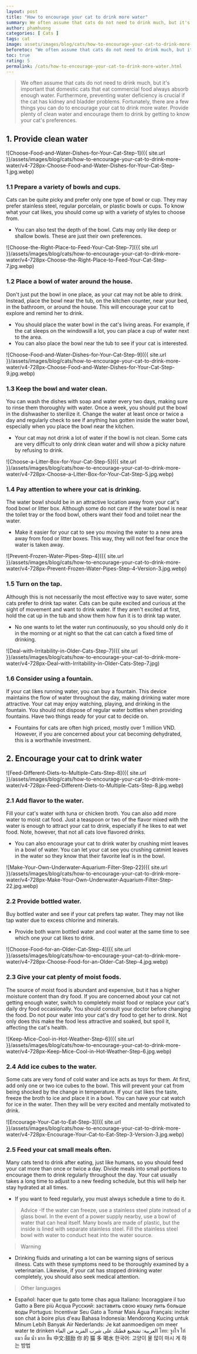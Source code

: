 ```yaml
---
layout: post
title: "How to encourage your cat to drink more water"
summary: We often assume that cats do not need to drink much, but it's important that domestic cats that eat commercial food always absorb enough water. Furthermore, preventing water deficiency is crucial if the cat has kidney and bladder problems. Fortunately, there are a few things you can do to encourage your cat to drink more water. Provide plenty of clean water and encourage them to drink by getting to know your cat's preferences.
author: phamhuong
categories: [ Cats ]
tags: cat
image: assets/images/blog/cats/how-to-encourage-your-cat-to-drink-more-water/v4-728px-Encourage-Your-Cat-to-Eat-Step-3-Version-3.webp
beforetoc: "We often assume that cats do not need to drink much, but it's important that domestic cats that eat commercial food always absorb enough water. Furthermore, preventing water deficiency is crucial if the cat has kidney and bladder problems. Fortunately, there are a few things you can do to encourage your cat to drink more water. Provide plenty of clean water and encourage them to drink by getting to know your cat's preferences."
toc: true
rating: 5
permalink: /cats/how-to-encourage-your-cat-to-drink-more-water.html
---
```


> We often assume that cats do not need to drink much, but it's important that domestic cats that eat commercial food always absorb enough water. Furthermore, preventing water deficiency is crucial if the cat has kidney and bladder problems. Fortunately, there are a few things you can do to encourage your cat to drink more water. Provide plenty of clean water and encourage them to drink by getting to know your cat's preferences.

## 1. Provide clean water

![Choose-Food-and-Water-Dishes-for-Your-Cat-Step-1]({{ site.url }}/assets/images/blog/cats/how-to-encourage-your-cat-to-drink-more-water/v4-728px-Choose-Food-and-Water-Dishes-for-Your-Cat-Step-1.jpg.webp)

### 1.1 Prepare a variety of bowls and cups. 

Cats can be quite picky and prefer only one type of bowl or cup. They may prefer stainless steel, regular porcelain, or plastic bowls or cups. To know what your cat likes, you should come up with a variety of styles to choose from.
- You can also test the depth of the bowl. Cats may only like deep or shallow bowls. These are just their own preferences.

![Choose-the-Right-Place-to-Feed-Your-Cat-Step-7]({{ site.url }}/assets/images/blog/cats/how-to-encourage-your-cat-to-drink-more-water/v4-728px-Choose-the-Right-Place-to-Feed-Your-Cat-Step-7.jpg.webp)

### 1.2 Place a bowl of water around the house. 

Don't just put the bowl in one place, as your cat may not be able to drink. Instead, place the bowl near the tub, on the kitchen counter, near your bed, in the bathroom, or around the house. This will encourage your cat to explore and remind her to drink. 
- You should place the water bowl in the cat's living areas. For example, if the cat sleeps on the windowsill a lot, you can place a cup of water next to the area.
- You can also place the bowl near the tub to see if your cat is interested.

![Choose-Food-and-Water-Dishes-for-Your-Cat-Step-9]({{ site.url }}/assets/images/blog/cats/how-to-encourage-your-cat-to-drink-more-water/v4-728px-Choose-Food-and-Water-Dishes-for-Your-Cat-Step-9.jpg.webp)

### 1.3 Keep the bowl and water clean. 

You can wash the dishes with soap and water every two days, making sure to rinse them thoroughly with water. Once a week, you should put the bowl in the dishwasher to sterilize it. Change the water at least once or twice a day and regularly check to see if anything has gotten inside the water bowl, especially when you place the bowl near the kitchen. 
- Your cat may not drink a lot of water if the bowl is not clean. Some cats are very difficult to only drink clean water and will show a picky nature by refusing to drink.

![Choose-a-Litter-Box-for-Your-Cat-Step-5]({{ site.url }}/assets/images/blog/cats/how-to-encourage-your-cat-to-drink-more-water/v4-728px-Choose-a-Litter-Box-for-Your-Cat-Step-5.jpg.webp)

### 1.4 Pay attention to where your cat is drinking. 

The water bowl should be in an attractive location away from your cat's food bowl or litter box. Although some do not care if the water bowl is near the toilet tray or the food bowl, others want their food and toilet near the water.
- Make it easier for your cat to see you moving the water to a new area away from food or litter boxes. This way, they will not feel fear once the water is taken away.

![Prevent-Frozen-Water-Pipes-Step-4]({{ site.url }}/assets/images/blog/cats/how-to-encourage-your-cat-to-drink-more-water/v4-728px-Prevent-Frozen-Water-Pipes-Step-4-Version-3.jpg.webp)

### 1.5 Turn on the tap. 

Although this is not necessarily the most effective way to save water, some cats prefer to drink tap water. Cats can be quite excited and curious at the sight of movement and want to drink water. If they aren't excited at first, hold the cat up in the tub and show them how fun it is to drink tap water.
- No one wants to let the water run continuously, so you should only do it in the morning or at night so that the cat can catch a fixed time of drinking.

![Deal-with-Irritability-in-Older-Cats-Step-7]({{ site.url }}/assets/images/blog/cats/how-to-encourage-your-cat-to-drink-more-water/v4-728px-Deal-with-Irritability-in-Older-Cats-Step-7.jpg)

### 1.6 Consider using a fountain. 

If your cat likes running water, you can buy a fountain. This device maintains the flow of water throughout the day, making drinking water more attractive. Your cat may enjoy watching, playing, and drinking in the fountain. You should not dispose of regular water bottles when providing fountains. Have two things ready for your cat to decide on.
- Fountains for cats are often high priced, mostly over 1 million VND. However, if you are concerned about your cat becoming dehydrated, this is a worthwhile investment.

## 2. Encourage your cat to drink water

![Feed-Different-Diets-to-Multiple-Cats-Step-8]({{ site.url }}/assets/images/blog/cats/how-to-encourage-your-cat-to-drink-more-water/v4-728px-Feed-Different-Diets-to-Multiple-Cats-Step-8.jpg.webp)

### 2.1 Add flavor to the water. 

Fill your cat's water with tuna or chicken broth. You can also add more water to moist cat food. Just a teaspoon or two of the flavor mixed with the water is enough to attract your cat to drink, especially if he likes to eat wet food. Note, however, that not all cats love flavored drinks.
- You can also encourage your cat to drink water by crushing mint leaves in a bowl of water. You can let your cat see you crushing catmint leaves in the water so they know that their favorite leaf is in the bowl.

![Make-Your-Own-Underwater-Aquarium-Filter-Step-22]({{ site.url }}/assets/images/blog/cats/how-to-encourage-your-cat-to-drink-more-water/v4-728px-Make-Your-Own-Underwater-Aquarium-Filter-Step-22.jpg.webp)

### 2.2 Provide bottled water. 

Buy bottled water and see if your cat prefers tap water. They may not like tap water due to excess chlorine and minerals.
- Provide both warm bottled water and cool water at the same time to see which one your cat likes to drink.

![Choose-Food-for-an-Older-Cat-Step-4]({{ site.url }}/assets/images/blog/cats/how-to-encourage-your-cat-to-drink-more-water/v4-728px-Choose-Food-for-an-Older-Cat-Step-4.jpg.webp)

### 2.3 Give your cat plenty of moist foods. 

The source of moist food is abundant and expensive, but it has a higher moisture content than dry food. If you are concerned about your cat not getting enough water, switch to completely moist food or replace your cat's daily dry food occasionally. You should consult your doctor before changing the food.
Do not pour water into your cat's dry food to get her to drink. Not only does this make the food less attractive and soaked, but spoil it, affecting the cat's health.

![Keep-Mice-Cool-in-Hot-Weather-Step-6]({{ site.url }}/assets/images/blog/cats/how-to-encourage-your-cat-to-drink-more-water/v4-728px-Keep-Mice-Cool-in-Hot-Weather-Step-6.jpg.webp)

### 2.4 Add ice cubes to the water. 

Some cats are very fond of cold water and ice acts as toys for them. At first, add only one or two ice cubes to the bowl. This will prevent your cat from being shocked by the change in temperature. If your cat likes the taste, freeze the broth to ice and place it in a bowl.
You can have your cat watch for ice in the water. Then they will be very excited and mentally motivated to drink.

![Encourage-Your-Cat-to-Eat-Step-3]({{ site.url }}/assets/images/blog/cats/how-to-encourage-your-cat-to-drink-more-water/v4-728px-Encourage-Your-Cat-to-Eat-Step-3-Version-3.jpg.webp)

### 2.5 Feed your cat small meals often. 

Many cats tend to drink after eating, just like humans, so you should feed your cat more than once or twice a day. Divide meals into small portions to encourage them to drink regularly throughout the day. Your cat usually takes a long time to adjust to a new feeding schedule, but this will help her stay hydrated at all times.
- If you want to feed regularly, you must always schedule a time to do it.

> Advice
-If the water can freeze, use a stainless steel plate instead of a glass bowl. In the event of a power supply nearby, use a bowl of water that can heal itself. Many bowls are made of plastic, but the inside is lined with separate stainless steel. Fill the stainless steel bowl with water to conduct heat into the water source.

> Warning
- Drinking fluids and urinating a lot can be warning signs of serious illness. Cats with these symptoms need to be thoroughly examined by a veterinarian. Likewise, if your cat has stopped drinking water completely, you should also seek medical attention.

> Other languages
- Español: hacer que tu gato tome chas agua Italiano: Incoraggiare il tuo Gatto a Bere più Acqua Русский: заставить свою кошку пить больше воды Portugus: Incentivar Seu Gato a Tomar Mais Água Français: inciter son chat à boire plus d'eau Bahasa Indonesia: Mendorong Kucing untuk Minum Lebih Banyak Air Nederlands: Je kat aanmoedigen om meer water te drinken العربية: تشجيع قطتك على شرب المزيد من الماء ไทย: จูงใจ ให้ แมว ดื่ม น้ำ มาก ขึ้น 中文:鼓励 你 的 猫 多 喝水 한국어: 고양이 물 많이 마시 게 하는 방법
